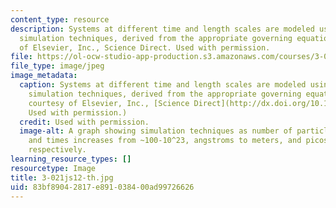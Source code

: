 ```yaml
---
content_type: resource
description: Systems at different time and length scales are modeled using different
  simulation techniques, derived from the appropriate governing equations. Image courtesy
  of Elsevier, Inc., Science Direct. Used with permission.
file: https://ol-ocw-studio-app-production.s3.amazonaws.com/courses/3-021j-introduction-to-modeling-and-simulation-spring-2012/83bf89042817e891038400ad99726626_3-021js12-th.jpg
file_type: image/jpeg
image_metadata:
  caption: Systems at different time and length scales are modeled using different
    simulation techniques, derived from the appropriate governing equations. (Image
    courtesy of Elsevier, Inc., [Science Direct](http://dx.doi.org/10.1016/S1369-7021(07)70208-0).
    Used with permission.)
  credit: Used with permission.
  image-alt: A graph showing simulation techniques as number of particles, lengths,
    and times increases from ~100-10^23, angstroms to meters, and picoseconds to seconds,
    respectively.
learning_resource_types: []
resourcetype: Image
title: 3-021js12-th.jpg
uid: 83bf8904-2817-e891-0384-00ad99726626
---
```

